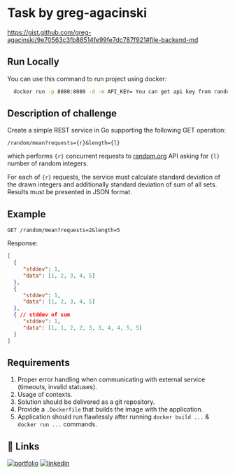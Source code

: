 # Task by greg-agacinski 

https://gist.github.com/greg-agacinski/9e70563c3fb88514fe99fe7dc787f921#file-backend-md

## Run Locally

You can use this command to run project using docker:

```bash
  docker run -p 8080:8080 -d -e API_KEY= You can get api key from random.org

```

## Description of challenge
Create a simple REST service in Go supporting the following GET operation:
```
/random/mean?requests={r}&length={l}
```
which performs `{r}` concurrent requests to [random.org](https://random.org) API asking for `{l}` number of random integers.

For each of `{r}` requests, the service must calculate standard deviation of the drawn integers and additionally standard deviation of sum of all sets.
Results must be presented in JSON format.

## Example
`GET /random/mean?requests=2&length=5`

Response:
```json
[
  {
     "stddev": 1,
     "data": [1, 2, 3, 4, 5]
  },
  {
     "stddev": 1,
     "data": [1, 2, 3, 4, 5]
  },
  { // stddev of sum
     "stddev": 1,
     "data": [1, 1, 2, 2, 3, 3, 4, 4, 5, 5]
  }
]
```

## Requirements
1. Proper error handling when communicating with external service (timeouts, invalid statuses).
2. Usage of contexts.
3. Solution should be delivered as a git repository.
4. Provide a `.Dockerfile` that builds the image with the application.
5. Application should run flawlessly after running `docker build ...` & `docker run ...` commands.


## 🔗 Links
[![portfolio](https://img.shields.io/badge/my_portfolio-000?style=for-the-badge&logo=ko-fi&logoColor=white)](https://github.com/fbrv01/)
[![linkedin](https://img.shields.io/badge/linkedin-0A66C2?style=for-the-badge&logo=linkedin&logoColor=white)](https://www.linkedin.com/in/filip-bucholc/)

